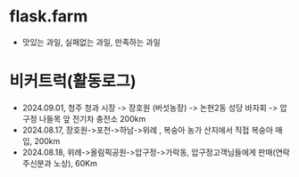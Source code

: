 # flask.farm
- 맛있는 과일, 실패없는 과일, 만족하는 과일


# 비커트럭(활동로그) 
- 2024.09.01, 청주 청과 시장 -> 장호원 (버섯농장) -> 논현2동 성당 바자회 -> 압구정 나들목 앞 전기차 충전소 200km 
- 2024.08.17, 장호원->포천->하남->위례 , 복숭아 농가 산지에서 직접 복숭아 매입, 200km
- 2024.08.18, 위례->올림픽공원->압구정->가락동, 압구정고객님들에게 판매(연락주신분과 노상), 60Km
